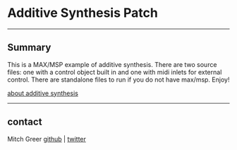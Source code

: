 # Additive Synthesis Patch
----
## Summary

This is a MAX/MSP example of additive synthesis. There are two source files: one with a control object built in and one with midi inlets for external control. There are standalone files to run if you do not have max/msp. Enjoy!

[about additive synthesis](http://en.wikipedia.org/wiki/Additive_synthesis)

----

## contact
Mitch Greer
[github](http://www.github.com/spaceagecrystal) |
[twitter](http://www.twitter.com/spaceagecrystal)
